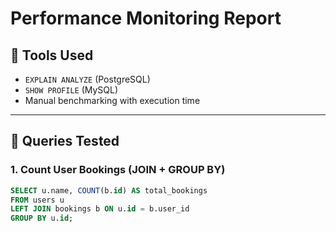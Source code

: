 # Performance Monitoring Report

## 🧪 Tools Used
- `EXPLAIN ANALYZE` (PostgreSQL)
- `SHOW PROFILE` (MySQL)
- Manual benchmarking with execution time

---

## 📌 Queries Tested

### 1. Count User Bookings (JOIN + GROUP BY)

```sql
SELECT u.name, COUNT(b.id) AS total_bookings
FROM users u
LEFT JOIN bookings b ON u.id = b.user_id
GROUP BY u.id;
